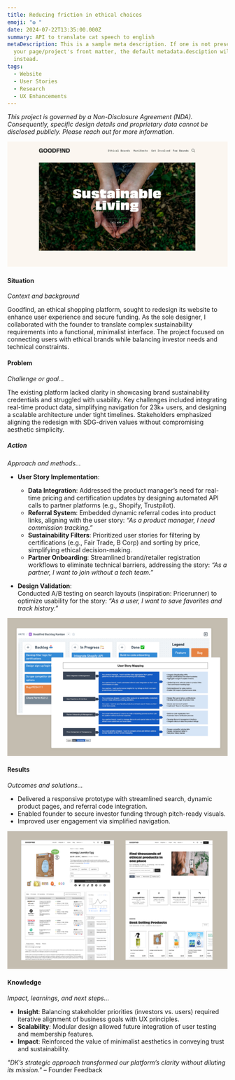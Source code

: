 ```yaml
---
title: Reducing friction in ethical choices
emoji: "❂ "
date: 2024-07-22T13:35:00.000Z
summary: API to translate cat speech to english
metaDescription: This is a sample meta description. If one is not present in
  your page/project's front matter, the default metadata.desciption will be used
  instead.
tags:
  - Website
  - User Stories
  - Research
  - UX Enhancements
---
```

*This project is governed by a Non-Disclosure Agreement (NDA). Consequently, specific design details and proprietary data cannot be disclosed publicly. Please reach out for more information.*

![Ethical alternatives to everything - Goodfind](/src/assets/img/ethical-alternatives-to-everything-goodfind.jpg "Ethical alternatives to everything - Goodfind")

#### **Situation**

*Context and background*  

Goodfind, an ethical shopping platform, sought to redesign its website to enhance user experience and secure funding. As the sole designer, I collaborated with the founder to translate complex sustainability requirements into a functional, minimalist interface. The project focused on connecting users with ethical brands while balancing investor needs and technical constraints.

#### **Problem**

*Challenge or goal...*

The existing platform lacked clarity in showcasing brand sustainability credentials and struggled with usability. Key challenges included integrating real-time product data, simplifying navigation for 23k+ users, and designing a scalable architecture under tight timelines. Stakeholders emphasized aligning the redesign with SDG-driven values without compromising aesthetic simplicity.

##### **Action**

*Approach and methods...*  

* **User Story Implementation**:

  * **Data Integration**: Addressed the product manager’s need for real-time pricing and certification updates by designing automated API calls to partner platforms (e.g., Shopify, Trustpilot).
  * **Referral System**: Embedded dynamic referral codes into product links, aligning with the user story: *“As a product manager, I need commission tracking.”*
  * **Sustainability Filters**: Prioritized user stories for filtering by certifications (e.g., Fair Trade, B Corp) and sorting by price, simplifying ethical decision-making.
  * **Partner Onboarding**: Streamlined brand/retailer registration workflows to eliminate technical barriers, addressing the story: *“As a partner, I want to join without a tech team.”*
* **Design Validation**:\
  Conducted A/B testing on search layouts (inspiration: Pricerunner) to optimize usability for the story: *“As a user, I want to save favorites and track history.”*

![](/src/assets/img/screenshot-2025-04-20-at-14.22.36.png)

#### **Results**

*Outcomes and solutions...*  

* Delivered a responsive prototype with streamlined search, dynamic product pages, and referral code integration.
* Enabled founder to secure investor funding through pitch-ready visuals. 
* Improved user engagement via simplified navigation.

![](/src/assets/img/screenshot-2025-04-20-at-14.34.55.png)

#### **Knowledge**

*Impact, learnings, and next steps...* 

* **Insight**: Balancing stakeholder priorities (investors vs. users) required iterative alignment of business goals with UX principles.
* **Scalability**: Modular design allowed future integration of user testing and membership features.
* **Impact**: Reinforced the value of minimalist aesthetics in conveying trust and sustainability.

*"DK’s strategic approach transformed our platform’s clarity without diluting its mission."* – Founder Feedback